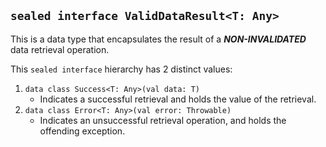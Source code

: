 ## `sealed interface ValidDataResult<T: Any>`
This is a data type that encapsulates the result of a **_NON-INVALIDATED_** data retrieval operation.

This `sealed interface` hierarchy has 2 distinct values:
1. `data class Success<T: Any>(val data: T)`
    - Indicates a successful retrieval and holds the value of the retrieval.
2. `data class Error<T: Any>(val error: Throwable)`
    - Indicates an unsuccessful retrieval operation, and holds the offending exception.